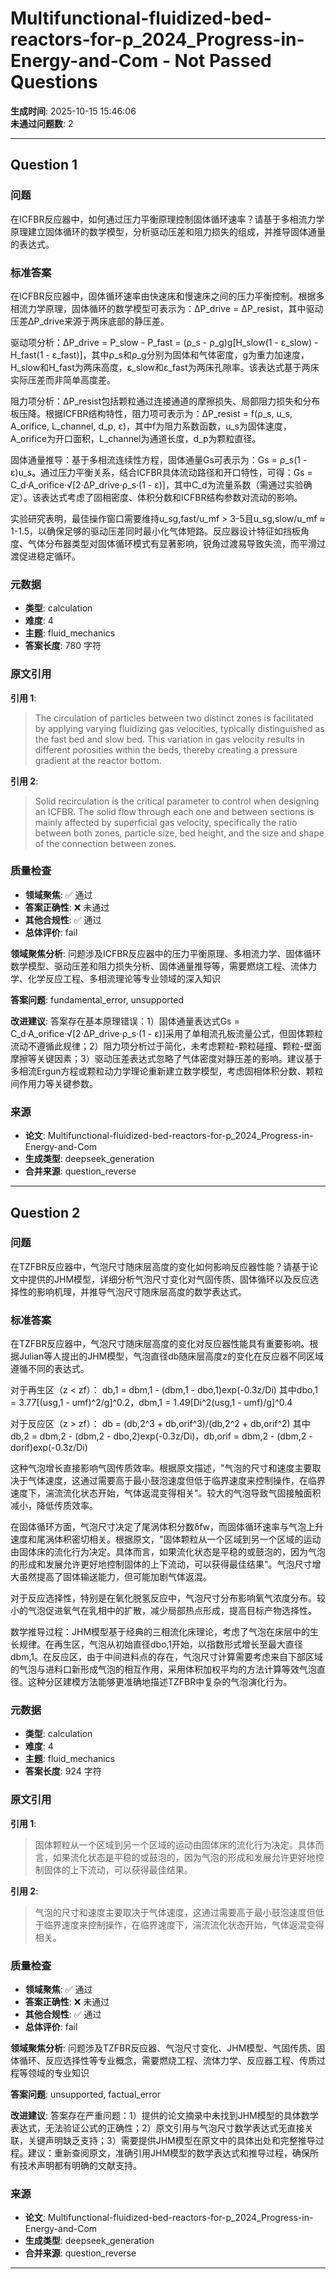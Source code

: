 # Multifunctional-fluidized-bed-reactors-for-p_2024_Progress-in-Energy-and-Com - Not Passed Questions

**生成时间**: 2025-10-15 15:46:06  
**未通过问题数**: 2

---

## Question 1

### 问题

在ICFBR反应器中，如何通过压力平衡原理控制固体循环速率？请基于多相流力学原理建立固体循环的数学模型，分析驱动压差和阻力损失的组成，并推导固体通量的表达式。

### 标准答案

在ICFBR反应器中，固体循环速率由快速床和慢速床之间的压力平衡控制。根据多相流力学原理，固体循环的数学模型可表示为：ΔP_drive = ΔP_resist，其中驱动压差ΔP_drive来源于两床底部的静压差。

驱动项分析：ΔP_drive = P_slow - P_fast = (ρ_s - ρ_g)g[H_slow(1 - ε_slow) - H_fast(1 - ε_fast)]，其中ρ_s和ρ_g分别为固体和气体密度，g为重力加速度，H_slow和H_fast为两床高度，ε_slow和ε_fast为两床孔隙率。该表达式基于两床实际压差而非简单高度差。

阻力项分析：ΔP_resist包括颗粒通过连接通道的摩擦损失、局部阻力损失和分布板压降。根据ICFBR结构特性，阻力项可表示为：ΔP_resist = f(ρ_s, u_s, A_orifice, L_channel, d_p, ε)，其中f为阻力系数函数，u_s为固体速度，A_orifice为开口面积，L_channel为通道长度，d_p为颗粒直径。

固体通量推导：基于多相流连续性方程，固体通量Gs可表示为：Gs = ρ_s(1 - ε)u_s。通过压力平衡关系，结合ICFBR具体流动路径和开口特性，可得：Gs = C_d·A_orifice·√[2·ΔP_drive·ρ_s·(1 - ε)]，其中C_d为流量系数（需通过实验确定）。该表达式考虑了固相密度、体积分数和ICFBR结构参数对流动的影响。

实验研究表明，最佳操作窗口需要维持u_sg,fast/u_mf > 3-5且u_sg,slow/u_mf ≈ 1-1.5，以确保足够的驱动压差同时最小化气体短路。反应器设计特征如挡板角度、气体分布器类型对固体循环模式有显著影响，锐角过渡易导致失流，而平滑过渡促进稳定循环。

### 元数据

- **类型**: calculation
- **难度**: 4
- **主题**: fluid_mechanics
- **答案长度**: 780 字符

### 原文引用

**引用 1**:
> The circulation of particles between two distinct zones is facilitated by applying varying fluidizing gas velocities, typically distinguished as the fast bed and slow bed. This variation in gas velocity results in different porosities within the beds, thereby creating a pressure gradient at the reactor bottom.

**引用 2**:
> Solid recirculation is the critical parameter to control when designing an ICFBR. The solid flow through each one and between sections is mainly affected by superficial gas velocity, specifically the ratio between both zones, particle size, bed height, and the size and shape of the connection between zones.

### 质量检查

- **领域聚焦**: ✅ 通过
- **答案正确性**: ❌ 未通过
- **其他合规性**: ✅ 通过
- **总体评价**: fail

**领域聚焦分析**: 问题涉及ICFBR反应器中的压力平衡原理、多相流力学、固体循环数学模型、驱动压差和阻力损失分析、固体通量推导等，需要燃烧工程、流体力学、化学反应工程、多相流理论等专业领域的深入知识

**答案问题**: fundamental_error, unsupported

**改进建议**: 答案存在基本原理错误：1）固体通量表达式Gs = C_d·A_orifice·√[2·ΔP_drive·ρ_s·(1 - ε)]采用了单相流孔板流量公式，但固体颗粒流动不遵循此规律；2）阻力项分析过于简化，未考虑颗粒-颗粒碰撞、颗粒-壁面摩擦等关键因素；3）驱动压差表达式忽略了气体密度对静压差的影响。建议基于多相流Ergun方程或颗粒动力学理论重新建立数学模型，考虑固相体积分数、颗粒间作用力等关键参数。

### 来源

- **论文**: Multifunctional-fluidized-bed-reactors-for-p_2024_Progress-in-Energy-and-Com
- **生成类型**: deepseek_generation
- **合并来源**: question_reverse

---

## Question 2

### 问题

在TZFBR反应器中，气泡尺寸随床层高度的变化如何影响反应器性能？请基于论文中提供的JHM模型，详细分析气泡尺寸变化对气固传质、固体循环以及反应选择性的影响机理，并推导气泡尺寸随床层高度的数学表达式。

### 标准答案

在TZFBR反应器中，气泡尺寸随床层高度的变化对反应器性能具有重要影响。根据Julian等人提出的JHM模型，气泡直径db随床层高度z的变化在反应器不同区域遵循不同的表达式。

对于再生区（z < zf）：
db,1 = dbm,1 - (dbm,1 - dbo,1)exp(-0.3z/Di)
其中dbo,1 = 3.77[(usg,1 - umf)^2/g]^0.2，dbm,1 = 1.49[Di^2(usg,1 - umf)/g]^0.4

对于反应区（z > zf）：
db = (db,2^3 + db,orif^3)/(db,2^2 + db,orif^2)
其中db,2 = dbm,2 - (dbm,2 - dbo,2)exp(-0.3z/Di)，db,orif = dbm,2 - (dbm,2 - dorif)exp(-0.3z/Di)

这种气泡增长直接影响气固传质效率。根据原文描述，"气泡的尺寸和速度主要取决于气体速度，这通过需要高于最小鼓泡速度但低于临界速度来控制操作，在临界速度下，湍流流化状态开始，气体返混变得相关"。较大的气泡导致气固接触面积减小，降低传质效率。

在固体循环方面，气泡尺寸决定了尾涡体积分数δfw，而固体循环速率与气泡上升速度和尾涡体积密切相关。根据原文，"固体颗粒从一个区域到另一个区域的运动由固体床的流化行为决定。具体而言，如果流化状态是平稳的或鼓泡的，因为气泡的形成和发展允许更好地控制固体的上下流动，可以获得最佳结果"。气泡尺寸增大虽然提高了固体输送能力，但可能加剧气体返混。

对于反应选择性，特别是在氧化脱氢反应中，气泡尺寸分布影响氧气浓度分布。较小的气泡促进氧气在乳相中的扩散，减少局部热点形成，提高目标产物选择性。

数学推导过程：JHM模型基于经典的三相流化床理论，考虑了气泡在床层中的生长规律。在再生区，气泡从初始直径dbo,1开始，以指数形式增长至最大直径dbm,1。在反应区，由于中间进料点的存在，气泡尺寸计算需要考虑来自下部区域的气泡与进料口新形成气泡的相互作用，采用体积加权平均的方法计算等效气泡直径。这种分区建模方法能够更准确地描述TZFBR中复杂的气泡演化行为。

### 元数据

- **类型**: calculation
- **难度**: 4
- **主题**: fluid_mechanics
- **答案长度**: 924 字符

### 原文引用

**引用 1**:
> 固体颗粒从一个区域到另一个区域的运动由固体床的流化行为决定。具体而言，如果流化状态是平稳的或鼓泡的，因为气泡的形成和发展允许更好地控制固体的上下流动，可以获得最佳结果。

**引用 2**:
> 气泡的尺寸和速度主要取决于气体速度，这通过需要高于最小鼓泡速度但低于临界速度来控制操作，在临界速度下，湍流流化状态开始，气体返混变得相关。

### 质量检查

- **领域聚焦**: ✅ 通过
- **答案正确性**: ❌ 未通过
- **其他合规性**: ✅ 通过
- **总体评价**: fail

**领域聚焦分析**: 问题涉及TZFBR反应器、气泡尺寸变化、JHM模型、气固传质、固体循环、反应选择性等专业概念，需要燃烧工程、流体力学、反应器工程、传质过程等领域的专业知识

**答案问题**: unsupported, factual_error

**改进建议**: 答案存在严重问题：1）提供的论文摘录中未找到JHM模型的具体数学表达式，无法验证公式的正确性；2）原文引用与气泡尺寸数学表达式无直接关联，关键声明缺乏支持；3）需要提供JHM模型在原文中的具体出处和完整推导过程。建议：重新查阅原文，准确引用JHM模型的数学表达式和推导过程，确保所有技术声明都有明确的文献支持。

### 来源

- **论文**: Multifunctional-fluidized-bed-reactors-for-p_2024_Progress-in-Energy-and-Com
- **生成类型**: deepseek_generation
- **合并来源**: question_reverse

---

